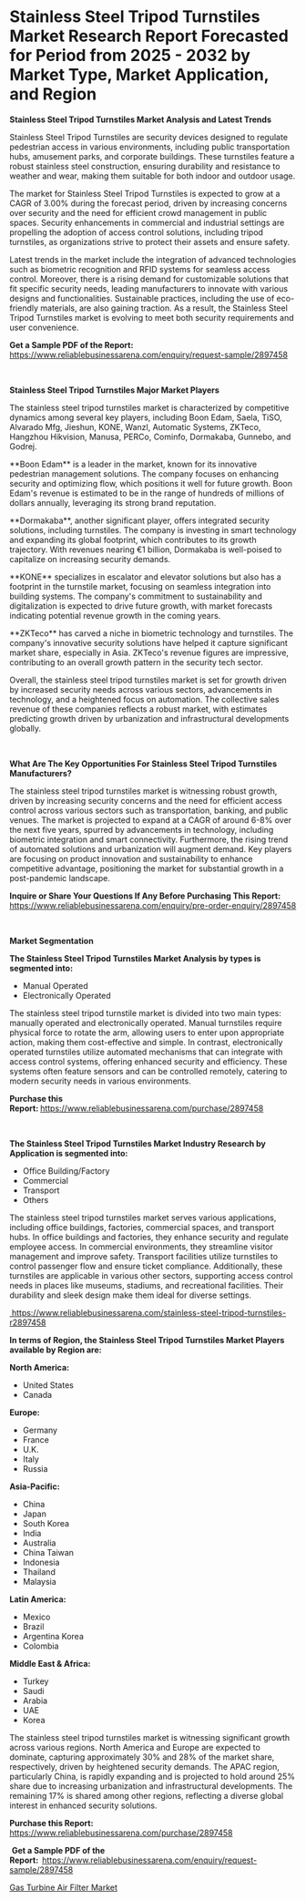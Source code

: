 <p><h1>Stainless Steel Tripod Turnstiles Market Research Report Forecasted for Period from 2025 -  2032 by Market Type, Market Application, and Region</h1></p><p><strong>Stainless Steel Tripod Turnstiles Market Analysis and Latest Trends</strong></p>
<p><p>Stainless Steel Tripod Turnstiles are security devices designed to regulate pedestrian access in various environments, including public transportation hubs, amusement parks, and corporate buildings. These turnstiles feature a robust stainless steel construction, ensuring durability and resistance to weather and wear, making them suitable for both indoor and outdoor usage. </p><p>The market for Stainless Steel Tripod Turnstiles is expected to grow at a CAGR of 3.00% during the forecast period, driven by increasing concerns over security and the need for efficient crowd management in public spaces. Security enhancements in commercial and industrial settings are propelling the adoption of access control solutions, including tripod turnstiles, as organizations strive to protect their assets and ensure safety.</p><p>Latest trends in the market include the integration of advanced technologies such as biometric recognition and RFID systems for seamless access control. Moreover, there is a rising demand for customizable solutions that fit specific security needs, leading manufacturers to innovate with various designs and functionalities. Sustainable practices, including the use of eco-friendly materials, are also gaining traction. As a result, the Stainless Steel Tripod Turnstiles market is evolving to meet both security requirements and user convenience.</p></p>
<p><strong>Get a Sample PDF of the Report:&nbsp;</strong> <a href="https://www.reliablebusinessarena.com/enquiry/request-sample/2897458?utm_campaign=3215&utm_medium=2&utm_source=Github&utm_content=ia&utm_term=15032025&utm_id=stainless-steel-tripod-turnstiles">https://www.reliablebusinessarena.com/enquiry/request-sample/2897458</a></p>
<p>&nbsp;</p>
<p><strong>Stainless Steel Tripod Turnstiles Major Market Players</strong></p>
<p><p>The stainless steel tripod turnstiles market is characterized by competitive dynamics among several key players, including Boon Edam, Saela, TiSO, Alvarado Mfg, Jieshun, KONE, Wanzl, Automatic Systems, ZKTeco, Hangzhou Hikvision, Manusa, PERCo, Cominfo, Dormakaba, Gunnebo, and Godrej.</p><p>**Boon Edam** is a leader in the market, known for its innovative pedestrian management solutions. The company focuses on enhancing security and optimizing flow, which positions it well for future growth. Boon Edam's revenue is estimated to be in the range of hundreds of millions of dollars annually, leveraging its strong brand reputation.</p><p>**Dormakaba**, another significant player, offers integrated security solutions, including turnstiles. The company is investing in smart technology and expanding its global footprint, which contributes to its growth trajectory. With revenues nearing €1 billion, Dormakaba is well-poised to capitalize on increasing security demands.</p><p>**KONE** specializes in escalator and elevator solutions but also has a footprint in the turnstile market, focusing on seamless integration into building systems. The company's commitment to sustainability and digitalization is expected to drive future growth, with market forecasts indicating potential revenue growth in the coming years.</p><p>**ZKTeco** has carved a niche in biometric technology and turnstiles. The company's innovative security solutions have helped it capture significant market share, especially in Asia. ZKTeco's revenue figures are impressive, contributing to an overall growth pattern in the security tech sector.</p><p>Overall, the stainless steel tripod turnstiles market is set for growth driven by increased security needs across various sectors, advancements in technology, and a heightened focus on automation. The collective sales revenue of these companies reflects a robust market, with estimates predicting growth driven by urbanization and infrastructural developments globally.</p></p>
<p>&nbsp;</p>
<p><strong>What Are The Key Opportunities For Stainless Steel Tripod Turnstiles Manufacturers?</strong></p>
<p><p>The stainless steel tripod turnstiles market is witnessing robust growth, driven by increasing security concerns and the need for efficient access control across various sectors such as transportation, banking, and public venues. The market is projected to expand at a CAGR of around 6-8% over the next five years, spurred by advancements in technology, including biometric integration and smart connectivity. Furthermore, the rising trend of automated solutions and urbanization will augment demand. Key players are focusing on product innovation and sustainability to enhance competitive advantage, positioning the market for substantial growth in a post-pandemic landscape.</p></p>
<p><strong>Inquire or Share Your Questions If Any Before Purchasing This Report:</strong> <a href="https://www.reliablebusinessarena.com/enquiry/pre-order-enquiry/2897458?utm_campaign=3215&utm_medium=2&utm_source=Github&utm_content=ia&utm_term=15032025&utm_id=stainless-steel-tripod-turnstiles">https://www.reliablebusinessarena.com/enquiry/pre-order-enquiry/2897458</a></p>
<p>&nbsp;</p>
<p><strong>Market Segmentation</strong></p>
<p><strong>The Stainless Steel Tripod Turnstiles Market Analysis by types is segmented into:</strong></p>
<p><ul><li>Manual Operated</li><li>Electronically Operated</li></ul></p>
<p><p>The stainless steel tripod turnstile market is divided into two main types: manually operated and electronically operated. Manual turnstiles require physical force to rotate the arm, allowing users to enter upon appropriate action, making them cost-effective and simple. In contrast, electronically operated turnstiles utilize automated mechanisms that can integrate with access control systems, offering enhanced security and efficiency. These systems often feature sensors and can be controlled remotely, catering to modern security needs in various environments.</p></p>
<p><strong>Purchase this Report:&nbsp;</strong><a href="https://www.reliablebusinessarena.com/purchase/2897458?utm_campaign=3215&utm_medium=2&utm_source=Github&utm_content=ia&utm_term=15032025&utm_id=stainless-steel-tripod-turnstiles">https://www.reliablebusinessarena.com/purchase/2897458</a></p>
<p>&nbsp;</p>
<p><strong>The Stainless Steel Tripod Turnstiles Market Industry Research by Application is segmented into:</strong></p>
<p><ul><li>Office Building/Factory</li><li>Commercial</li><li>Transport</li><li>Others</li></ul></p>
<p><p>The stainless steel tripod turnstiles market serves various applications, including office buildings, factories, commercial spaces, and transport hubs. In office buildings and factories, they enhance security and regulate employee access. In commercial environments, they streamline visitor management and improve safety. Transport facilities utilize turnstiles to control passenger flow and ensure ticket compliance. Additionally, these turnstiles are applicable in various other sectors, supporting access control needs in places like museums, stadiums, and recreational facilities. Their durability and sleek design make them ideal for diverse settings.</p></p>
<p><a href="https://www.reliablebusinessarena.com/stainless-steel-tripod-turnstiles-r2897458?utm_campaign=3215&utm_medium=2&utm_source=Github&utm_content=ia&utm_term=15032025&utm_id=stainless-steel-tripod-turnstiles">&nbsp;https://www.reliablebusinessarena.com/stainless-steel-tripod-turnstiles-r2897458</a></p>
<p><strong>In terms of Region, the Stainless Steel Tripod Turnstiles Market Players available by Region are:</strong></p>
<p>
    <p> <strong> North America: </strong>
        <ul>
            <li>United States</li>
            <li>Canada</li>
        </ul>
        </p> 
    <p> <strong> Europe: </strong>
        <ul>
            <li>Germany</li>
            <li>France</li>
            <li>U.K.</li>
            <li>Italy</li>
            <li>Russia</li>
        </ul>
        </p> 
    <p> <strong> Asia-Pacific: </strong>
        <ul>
            <li>China</li>
            <li>Japan</li>
            <li>South Korea</li>
            <li>India</li>
            <li>Australia</li>
            <li>China Taiwan</li>
            <li>Indonesia</li>
            <li>Thailand</li>
            <li>Malaysia</li>
        </ul>
        </p> 
    <p> <strong> Latin America: </strong>
        <ul>
            <li>Mexico</li>
            <li>Brazil</li>
            <li>Argentina Korea</li>
            <li>Colombia</li>
        </ul>
        </p> 
    <p> <strong> Middle East & Africa: </strong>
        <ul>
            <li>Turkey</li>
            <li>Saudi</li>
            <li>Arabia</li>
            <li>UAE</li>
            <li>Korea</li>
        </ul>
    </p>
    </p>
<p><p>The stainless steel tripod turnstiles market is witnessing significant growth across various regions. North America and Europe are expected to dominate, capturing approximately 30% and 28% of the market share, respectively, driven by heightened security demands. The APAC region, particularly China, is rapidly expanding and is projected to hold around 25% share due to increasing urbanization and infrastructural developments. The remaining 17% is shared among other regions, reflecting a diverse global interest in enhanced security solutions.</p></p>
<p><strong>Purchase this Report: </strong><a href="https://www.reliablebusinessarena.com/purchase/2897458?utm_campaign=3215&utm_medium=2&utm_source=Github&utm_content=ia&utm_term=15032025&utm_id=stainless-steel-tripod-turnstiles">https://www.reliablebusinessarena.com/purchase/2897458</a></p>
<p>&nbsp;<strong>Get a Sample PDF of the Report:&nbsp;&nbsp;</strong><a href="https://www.reliablebusinessarena.com/enquiry/request-sample/2897458?utm_campaign=3215&utm_medium=2&utm_source=Github&utm_content=ia&utm_term=15032025&utm_id=stainless-steel-tripod-turnstiles">https://www.reliablebusinessarena.com/enquiry/request-sample/2897458</a></p>
<p><strong></strong></p>
<p><p><a href="https://github.com/lynlynyusay/Market-Research-Report-List-1/blob/main/gas-turbine-air-filter-market.md?utm_campaign=3215&utm_medium=2&utm_source=Github&utm_content=ia&utm_term=15032025&utm_id=stainless-steel-tripod-turnstiles">Gas Turbine Air Filter Market</a></p></p>